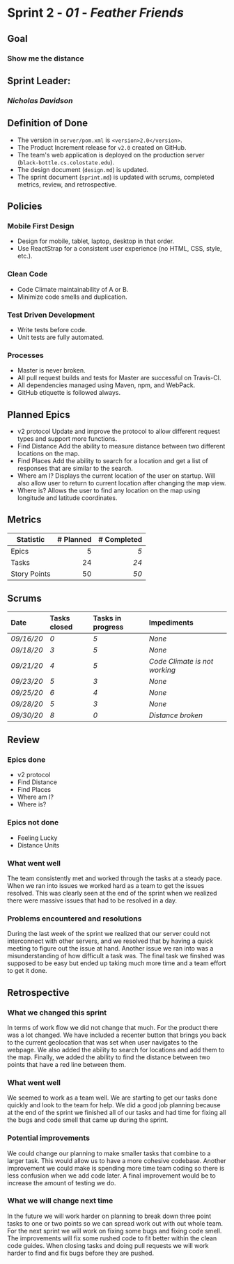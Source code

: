 # Sprint 2 - *01* - *Feather Friends*

## Goal
### Show me the distance

## Sprint Leader: 
### *Nicholas Davidson*

## Definition of Done

* The version in `server/pom.xml` is `<version>2.0</version>`.
* The Product Increment release for `v2.0` created on GitHub.
* The team's web application is deployed on the production server (`black-bottle.cs.colostate.edu`).
* The design document (`design.md`) is updated.
* The sprint document (`sprint.md`) is updated with scrums, completed metrics, review, and retrospective.

## Policies

### Mobile First Design
* Design for mobile, tablet, laptop, desktop in that order.
* Use ReactStrap for a consistent user experience (no HTML, CSS, style, etc.).

### Clean Code
* Code Climate maintainability of A or B.
* Minimize code smells and duplication.

### Test Driven Development
* Write tests before code.
* Unit tests are fully automated.

### Processes
* Master is never broken. 
* All pull request builds and tests for Master are successful on Travis-CI.
* All dependencies managed using Maven, npm, and WebPack.
* GitHub etiquette is followed always.


## Planned Epics

* v2 protocol
	Update and improve the protocol to allow different request types and support more functions.
* Find Distance
	Add the ability to measure distance between two different locations on the map.
* Find Places
	Add the ability to search for a location and get a list of responses that are similar to the search.
* Where am I?
	Displays the current location of the user on startup. Will also allow user to return to current location after changing the map view.
* Where is?
	Allows the user to find any location on the map using longitude and latitude coordinates.


## Metrics

| Statistic | # Planned | # Completed |
| --- | ---: | ---: |
| Epics | 5 | *5* |
| Tasks |  24   | *24* | 
| Story Points |  50  | *50* | 

## Scrums

| Date | Tasks closed  | Tasks in progress | Impediments |
| :--- | :--- | :--- | :--- |
| *09/16/20* | *0* | *5* | *None* | 
| *09/18/20* | *3* | *5* | *None* |
| *09/21/20* | *4* | *5* | *Code Climate is not working* |
| *09/23/20* | *5* | *3* | *None* |
| *09/25/20* | *6* | *4* | *None* |
| *09/28/20* | *5* | *3* | *None* |
| *09/30/20* | *8* | *0* | *Distance broken* |

## Review

### Epics done  

* v2 protocol
* Find Distance
* Find Places
* Where am I?
* Where is?

### Epics not done 

* Feeling Lucky
* Distance Units

### What went well

The team consistently met and worked through the tasks at a steady pace. When we ran into issues we worked hard as a team to get the issues resolved.
This was clearly seen at the end of the sprint when we realized there were massive issues that had to be resolved in a day.

### Problems encountered and resolutions

During the last week of the sprint we realized that our server could not interconnect with other servers, and we resolved that by having a quick meeting to figure out the issue at hand. 
Another issue we ran into was a misunderstanding of how difficult a task was. The final task we finshed was supposed to be easy but ended up taking much more time and a team effort to get it done.

## Retrospective

### What we changed this sprint

In terms of work flow we did not change that much.
For the product there was a lot changed. We have included a recenter button that brings you back to the current geolocation that was set when user navigates to the webpage. 
We also added the ability to search for locations and add them to the map. Finally, we added the ability to find the distance between two points that have a red line between them.

### What went well

We seemed to work as a team well. We are starting to get our tasks done quickly and look to the team for help.
We did a good job planning because at the end of the sprint we finished all of our tasks and had time for fixing all the bugs and code smell that came up during the sprint.

### Potential improvements

We could change our planning to make smaller tasks that combine to a larger task. This would allow us to have a more cohesive codebase.
Another improvement we could make is spending more time team coding so there is less confusion when we add code later.
A final improvement would be to increase the amount of testing we do.

### What we will change next time

In the future we will work harder on planning to break down three point tasks to one or two points so we can spread work out with out whole team.
For the next sprint we will work on fixing some bugs and fixing code smell. The improvements will fix some rushed code to fit better within the clean code guides.
When closing tasks and doing pull requests we will work harder to find and fix bugs before they are pushed.